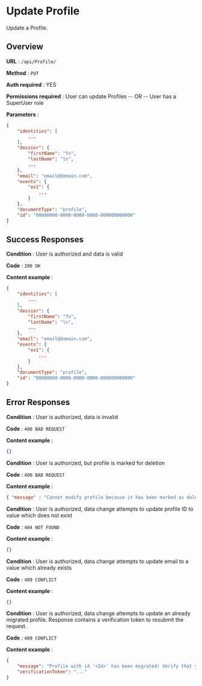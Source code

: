 # Update Profile

Update a Profile.

## Overview

**URL** : `/api/Profile/`

**Method** : `PUT`

**Auth required** : YES

**Permissions required** : User can update Profiles -- OR -- User has a SuperUser role

**Parameters** :

```json
{
    "identities": [
        ...
    ],
    "dossier": {
        "firstName": "fn",
        "lastName": "ln",
        ...
    },
    "email": "email@domain.com",
    "events": {
        "ev1": {
            ...
        }
    },
    "documentType": "profile",
    "id": "00000000-0000-0000-0000-000000000000"
}
```

## Success Responses

**Condition** : User is authorized and data is valid

**Code** : `200 OK`

**Content example** :

```json
{
    "identities": [
        ...
    ],
    "dossier": {
        "firstName": "fn",
        "lastName": "ln",
        ...
    },
    "email": "email@domain.com",
    "events": {
        "ev1": {
            ...
        }
    },
    "documentType": "profile",
    "id": "00000000-0000-0000-0000-000000000000"
}
```

## Error Responses

**Condition** : User is authorized, data is invalid

**Code** : `400 BAD REQUEST`

**Content example** :

```json
{}
```

**Condition** : User is authorized, but profile is marked for deletion

**Code** : `400 BAD REQUEST`

**Content example** :

```json
{ "message" : "Cannot modify profile because it has been marked as deleted" }
```

**Condition** : User is authorized, data change attempts to update profile ID to value which does not exist

**Code** : `404 NOT FOUND`

**Content example** :

```json
{}
```

**Condition** : User is authorized, data change attempts to update email to a value which already exists

**Code** : `409 CONFLICT`

**Content example** :

```json
{}
```

**Condition** : User is authorized, data change attempts to update an already migrated profile. Response contains a verification token to resubmit the request.

**Code** : `409 CONFLICT`

**Content example** :

```json
{
    "message": "Profile with id '<Id>' has been migrated! Verify that you want to apply these updates to the profile by resending the request with the attached verification token in a querystring parameter 'verificationToken'",
    "verificationToken": "..."
}
```
